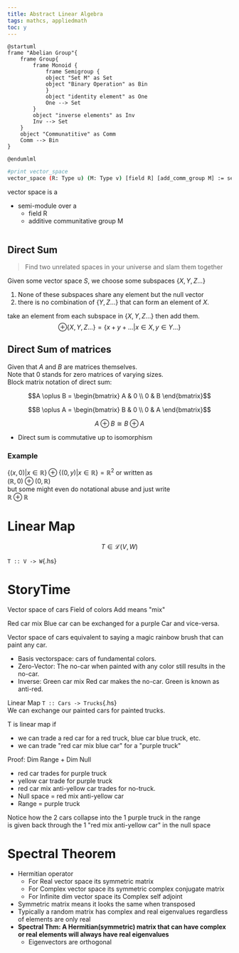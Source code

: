 ```yaml
---
title: Abstract Linear Algebra
tags: mathcs, appliedmath
toc: y
---
```


```plantuml
@startuml
frame "Abelian Group"{
    frame Group{
        frame Monoid {
            frame Semigroup {
            object "Set M" as Set
            object "Binary Operation" as Bin
            }
            object "identity element" as One
            One --> Set
        }
        object "inverse elements" as Inv
        Inv --> Set
    }
    object "Communatitive" as Comm
    Comm --> Bin
}

@endumlml
```

```bash
#print vector_space
vector_space (R: Type u) (M: Type v) [field R] [add_comm_group M] := semimodule R M
```

vector space is a 

* semi-module over a
  * field R 
  * additive communitative group M
```plantuml

```

## Direct Sum

> Find two unrelated spaces in your universe and slam them together 

Given some vector space $S$, we choose some subspaces $\{X,Y,Z...\}$

1. None of these subspaces share any element but the null vector
2. there is no combination of $\{Y,Z...\}$ that can form an element of $X$.

take an element from each subspace in $\{X,Y,Z...\}$ then add them.  
$$\oplus \{X,Y,Z...\} = \{x + y + ... | x \in X, y \in Y ...\}$$ 

## Direct Sum of matrices

Given that $A$ and $B$ are matrices themselves.  
Note that $0$ stands for zero matrices of varying sizes.  
Block matrix notation of direct sum:  

$$A \oplus B = \begin{bmatrix}
A & 0 \\
0 & B 
\end{bmatrix}$$

$$B \oplus A = \begin{bmatrix}
B & 0 \\
0 & A 
\end{bmatrix}$$

$$ A \oplus B \cong B \oplus A $$

* Direct sum is commutative up to isomorphism

### Example

$\{(x,0) | x\in \mathbb{R}\} \oplus \{(0,y) | x\in \mathbb{R}\}=\mathbb{R}^2$ or written as   
$(\mathbb{R},0) \oplus (0,\mathbb{R})$   
but some might even do notational abuse and just write   
$\mathbb{R} \oplus \mathbb{R}$



# Linear Map

$$ T \in \mathcal{L}(V,W) $$

`T :: V -> W`{.hs}

# StoryTime

Vector space of cars
Field of colors
Add means "mix"
  
Red car mix Blue car can be exchanged for a purple Car and vice-versa.   

Vector space of cars equivalent to saying a magic rainbow brush that can paint any car.  

* Basis vectorspace: cars of fundamental colors.  
* Zero-Vector: The no-car when painted with any color still results in the no-car. 
* Inverse: Green car mix Red car makes the no-car. Green is known as anti-red.

Linear Map `T :: Cars -> Trucks`{.hs}  
We can exchange our painted cars for painted trucks.  

T is linear map if 

* we can trade a red car for a red truck, blue car blue truck, etc.  
* we can trade "red car mix blue car" for a "purple truck"


Proof: Dim Range + Dim Null

* red car trades for purple truck
* yellow car trade for purple truck
* red car mix anti-yellow car trades for no-truck.
* Null space = red mix anti-yellow car
* Range = purple truck

Notice how the 2 cars collapse into the 1 purple truck in the range  
is given back through the 1 "red mix anti-yellow car" in the null space


# Spectral Theorem

* Hermitian operator 
  * For Real vector space its symmetric matrix
  * For Complex vector space its symmetric complex conjugate matrix
  * For Infinite dim vector space its Complex self adjoint 
* Symmetric matrix means it looks the same when transposed
* Typically a random matrix has complex and real eigenvalues regardless of elements are only real
* **Spectral Thm: A Hermitian(symmetric) matrix that can have complex or real elements will always have real eigenvalues**
  * Eigenvectors are orthogonal
